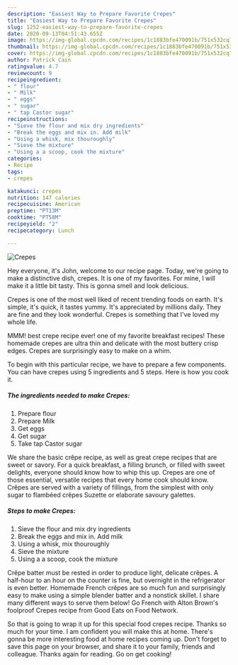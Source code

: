 ```yaml
---
description: "Easiest Way to Prepare Favorite Crepes"
title: "Easiest Way to Prepare Favorite Crepes"
slug: 1252-easiest-way-to-prepare-favorite-crepes
date: 2020-09-13T04:51:43.655Z
image: https://img-global.cpcdn.com/recipes/1c1883bfe470091b/751x532cq70/crepes-recipe-main-photo.jpg
thumbnail: https://img-global.cpcdn.com/recipes/1c1883bfe470091b/751x532cq70/crepes-recipe-main-photo.jpg
cover: https://img-global.cpcdn.com/recipes/1c1883bfe470091b/751x532cq70/crepes-recipe-main-photo.jpg
author: Patrick Cain
ratingvalue: 4.7
reviewcount: 9
recipeingredient:
- " flour"
- " Milk"
- " eggs"
- " sugar"
- " tap Castor sugar"
recipeinstructions:
- "Sieve the flour and mix dry ingredients"
- "Break the eggs and mix in. Add milk"
- "Using a whisk, mix thouroughly"
- "Sieve the mixture"
- "Using a a scoop, cook the mixture"
categories:
- Recipe
tags:
- crepes

katakunci: crepes 
nutrition: 147 calories
recipecuisine: American
preptime: "PT13M"
cooktime: "PT58M"
recipeyield: "2"
recipecategory: Lunch

---
```



![Crepes](https://img-global.cpcdn.com/recipes/1c1883bfe470091b/751x532cq70/crepes-recipe-main-photo.jpg)

Hey everyone, it's John, welcome to our recipe page. Today, we're going to make a distinctive dish, crepes. It is one of my favorites. For mine, I will make it a little bit tasty. This is gonna smell and look delicious.

Crepes is one of the most well liked of recent trending foods on earth. It's simple, it's quick, it tastes yummy. It's appreciated by millions daily. They are fine and they look wonderful. Crepes is something that I've loved my whole life.

MMM! best crepe recipe ever! one of my favorite breakfast recipes! These homemade crepes are ultra thin and delicate with the most buttery crisp edges. Crepes are surprisingly easy to make on a whim.


To begin with this particular recipe, we have to prepare a few components. You can have crepes using 5 ingredients and 5 steps. Here is how you cook it.

<!--inarticleads1-->

##### The ingredients needed to make Crepes:

1. Prepare  flour
1. Prepare  Milk
1. Get  eggs
1. Get  sugar
1. Take  tap Castor sugar


We share the basic crêpe recipe, as well as great crepe recipes that are sweet or savory. For a quick breakfast, a filling brunch, or filled with sweet delights, everyone should know how to whip this up. Crepes are one of those essential, versatile recipes that every home cook should know. Crêpes are served with a variety of fillings, from the simplest with only sugar to flambéed crêpes Suzette or elaborate savoury galettes. 

<!--inarticleads2-->

##### Steps to make Crepes:

1. Sieve the flour and mix dry ingredients
1. Break the eggs and mix in. Add milk
1. Using a whisk, mix thouroughly
1. Sieve the mixture
1. Using a a scoop, cook the mixture


Crêpe batter must be rested in order to produce light, delicate crêpes. A half-hour to an hour on the counter is fine, but overnight in the refrigerator is even better. Homemade French crêpes are so much fun and surprisingly easy to make using a simple blender batter and a nonstick skillet. I share many different ways to serve them below! Go French with Alton Brown&#39;s foolproof Crepes recipe from Good Eats on Food Network. 

So that is going to wrap it up for this special food crepes recipe. Thanks so much for your time. I am confident you will make this at home. There's gonna be more interesting food at home recipes coming up. Don't forget to save this page on your browser, and share it to your family, friends and colleague. Thanks again for reading. Go on get cooking!

